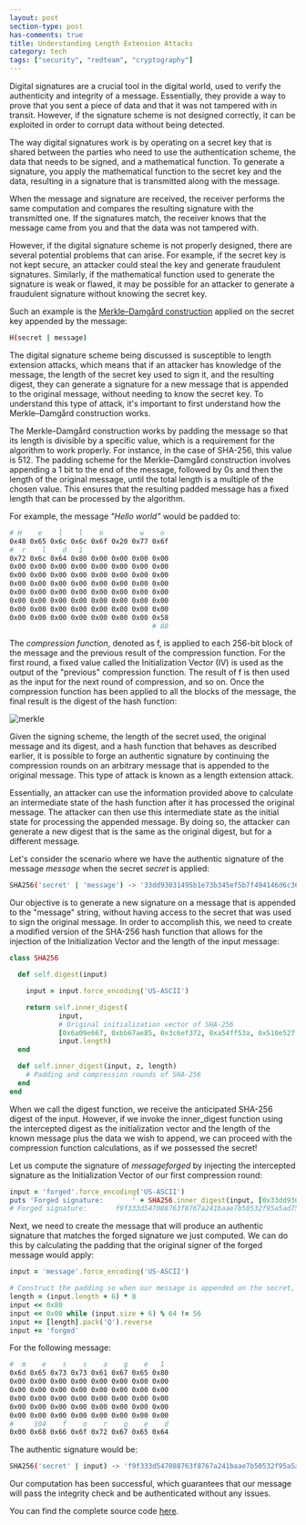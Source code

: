 ```yaml
---
layout: post
section-type: post
has-comments: true
title: Understanding Length Extension Attacks
category: tech
tags: ["security", "redteam", "cryptography"]
---
```


Digital signatures are a crucial tool in the digital world, used to verify the
authenticity and integrity of a message. Essentially, they provide a way to
prove that you sent a piece of data and that it was not tampered with in
transit. However, if the signature scheme is not designed correctly, it can be
exploited in order to corrupt data without being detected.

The way digital signatures work is by operating on a secret key that is shared
between the parties who need to use the authentication scheme, the data that
needs to be signed, and a mathematical function. To generate a signature, you
apply the mathematical function to the secret key and the data, resulting in a
signature that is transmitted along with the message.

When the message and signature are received, the receiver performs the same
computation and compares the resulting signature with the transmitted one. If
the signatures match, the receiver knows that the message came from you and that
the data was not tampered with.

However, if the digital signature scheme is not properly designed, there are
several potential problems that can arise. For example, if the secret key is not
kept secure, an attacker could steal the key and generate fraudulent signatures.
Similarly, if the mathematical function used to generate the signature is weak
or flawed, it may be possible for an attacker to generate a fraudulent signature
without knowing the secret key.

Such an example is the
[Merkle–Damgård construction](https://en.wikipedia.org/wiki/Merkle%E2%80%93Damg%C3%A5rd_construction)
applied on the secret key appended by the message:

```bash
H(secret | message)
```

The digital signature scheme being discussed is susceptible to length extension
attacks, which means that if an attacker has knowledge of the message, the
length of the secret key used to sign it, and the resulting digest, they can
generate a signature for a new message that is appended to the original message,
without needing to know the secret key. To understand this type of attack, it's
important to first understand how the Merkle–Damgård construction works.

The Merkle–Damgård construction works by padding the message so that its length
is divisible by a specific value, which is a requirement for the algorithm to
work properly. For instance, in the case of SHA-256, this value is 512. The
padding scheme for the Merkle–Damgård construction involves appending a 1 bit to
the end of the message, followed by 0s and then the length of the original
message, until the total length is a multiple of the chosen value. This ensures
that the resulting padded message has a fixed length that can be processed by
the algorithm.

For example, the message _"Hello world"_ would be padded to:

```bash
# H    e    l    l    o         w    o
0x48 0x65 0x6c 0x6c 0x6f 0x20 0x77 0x6f
#  r    l    d   1
0x72 0x6c 0x64 0x80 0x00 0x00 0x00 0x00
0x00 0x00 0x00 0x00 0x00 0x00 0x00 0x00
0x00 0x00 0x00 0x00 0x00 0x00 0x00 0x00
0x00 0x00 0x00 0x00 0x00 0x00 0x00 0x00
0x00 0x00 0x00 0x00 0x00 0x00 0x00 0x00
0x00 0x00 0x00 0x00 0x00 0x00 0x00 0x00
0x00 0x00 0x00 0x00 0x00 0x00 0x00 0x00
0x00 0x00 0x00 0x00 0x00 0x00 0x00 0x58
                                   # 88
```

The _compression function_, denoted as f, is applied to each 256-bit block of
the message and the previous result of the compression function. For the first
round, a fixed value called the Initialization Vector (IV) is used as the output
of the "previous" compression function. The result of f is then used as the
input for the next round of compression, and so on. Once the compression
function has been applied to all the blocks of the message, the final result is
the digest of the hash function:

![merkle](https://upload.wikimedia.org/wikipedia/commons/thumb/e/ed/Merkle-Damgard_hash_big.svg/800px-Merkle-Damgard_hash_big.svg.png)

Given the signing scheme, the length of the secret used, the original message
and its digest, and a hash function that behaves as described earlier, it is
possible to forge an authentic signature by continuing the compression rounds on
an arbitrary message that is appended to the original message. This type of
attack is known as a length extension attack.

Essentially, an attacker can use the information provided above to calculate an
intermediate state of the hash function after it has processed the original
message. The attacker can then use this intermediate state as the initial state
for processing the appended message. By doing so, the attacker can generate a
new digest that is the same as the original digest, but for a different message.

Let's consider the scenario where we have the authentic signature of the message
_message_ when the secret _secret_ is applied:

```bash
SHA256('secret' | 'message') -> '33dd93031495b1e73b345ef5b7f494146d6c361908b4f2ad9cf7bbd35cffaa26'
```

Our objective is to generate a new signature on a message that is appended to
the "message" string, without having access to the secret that was used to sign
the original message. In order to accomplish this, we need to create a modified
version of the SHA-256 hash function that allows for the injection of the
Initialization Vector and the length of the input message:

```ruby
class SHA256

  def self.digest(input)

    input = input.force_encoding('US-ASCII')

    return self.inner_digest(
            input,
            # Original initialization vector of SHA-256
            [0x6a09e667, 0xbb67ae85, 0x3c6ef372, 0xa54ff53a, 0x510e527f, 0x9b05688c, 0x1f83d9ab, 0x5be0cd19],
            input.length)
  end

  def self.inner_digest(input, z, length)
    # Padding and compression rounds of SHA-256
  end
end
```

When we call the digest function, we receive the anticipated SHA-256 digest of
the input. However, if we invoke the inner_digest function using the intercepted
digest as the initialization vector and the length of the known message plus the
data we wish to append, we can proceed with the compression function
calculations, as if we possessed the secret!

Let us compute the signature of _messageforged_ by injecting the intercepted
signature as the Initialization Vector of our first compression round:

```ruby
input = 'forged'.force_encoding('US-ASCII')
puts 'Forged signature:       ' + SHA256.inner_digest(input, [0x33dd9303, 0x1495b1e7, 0x3b345ef5, 0xb7f49414, 0x6d6c3619, 0x08b4f2ad, 0x9cf7bbd3, 0x5cffaa26], 70)
# Forged signature:       f9f333d547088763f8767a241baae7b50532f95a5ad75071a8e2960bc430fd37
```

Next, we need to create the message that will produce an authentic signature
that matches the forged signature we just computed. We can do this by
calculating the padding that the original signer of the forged message would
apply:

```ruby
input = 'message'.force_encoding('US-ASCII')

# Construct the padding so when our message is appended on the secret, then our 'forged' string is pushed to the next block message
length = (input.length + 6) * 8
input << 0x80
input << 0x00 while (input.size + 6) % 64 != 56
input += [length].pack('Q').reverse
input += 'forged'
```

For the following message:

```bash
#  m    e    s    s    a    g    e   1
0x6d 0x65 0x73 0x73 0x61 0x67 0x65 0x80
0x00 0x00 0x00 0x00 0x00 0x00 0x00 0x00
0x00 0x00 0x00 0x00 0x00 0x00 0x00 0x00
0x00 0x00 0x00 0x00 0x00 0x00 0x00 0x00
0x00 0x00 0x00 0x00 0x00 0x00 0x00 0x00
0x00 0x00 0x00 0x00 0x00 0x00 0x00 0x00
#     104    f    o    r    g    e    d
0x00 0x68 0x66 0x6f 0x72 0x67 0x65 0x64
```

The authentic signature would be:

```bash
SHA256('secret' | input) -> 'f9f333d547088763f8767a241baae7b50532f95a5ad75071a8e2960bc430fd37'
```

Our computation has been successful, which guarantees that our message will pass
the integrity check and be authenticated without any issues.

You can find the complete source code
[here](https://gist.github.com/le4ker/58fda8b16f12a4b52790b0011322d4c9).
